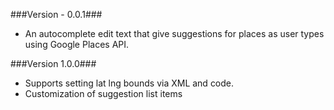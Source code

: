 ###Version - 0.0.1###

* An autocomplete edit text that give suggestions for places as user types using Google Places API.

###Version 1.0.0###

* Supports setting lat lng bounds via XML and code.
* Customization of suggestion list items
